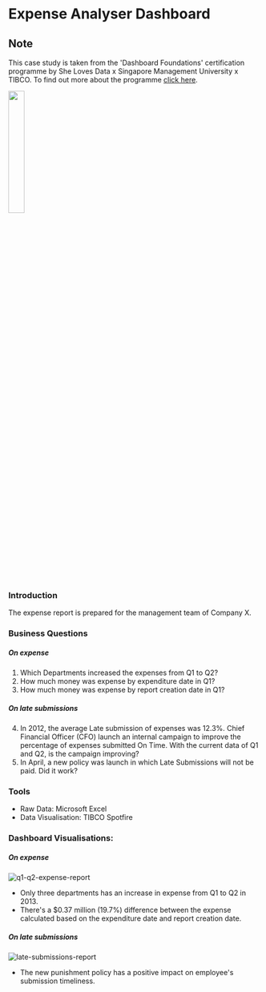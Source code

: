 # Expense Analyser Dashboard

## Note

This case study is taken from the 'Dashboard Foundations' certification programme by She Loves Data x Singapore Management University x TIBCO.
To find out more about the programme [click here](https://www.shelovesdata.com/programs/dashboard-foundations-program/).

<img src="https://user-images.githubusercontent.com/101298450/164998319-c194f8b4-75c0-42b8-9b71-83d710c4b5c2.png" width=25% height=25%>



### Introduction

The expense report is prepared for the management team of Company X.

### Business Questions

##### On expense

1. Which Departments increased the expenses from Q1 to Q2?
2. How much money was expense by expenditure date in Q1?
3. How much money was expense by report creation date in Q1?

##### On late submissions
4. In 2012, the average Late submission of expenses was 12.3%. Chief Financial Officer (CFO) launch an internal campaign to improve the percentage of expenses submitted On Time. With the current data of Q1 and Q2, is the campaign improving?
5. In April, a new policy was launch in which Late Submissions will not be paid. Did it work?

### Tools

- Raw Data: Microsoft Excel
- Data Visualisation: TIBCO Spotfire

### Dashboard Visualisations:

##### On expense

![q1-q2-expense-report](https://user-images.githubusercontent.com/101298450/164998132-971d3875-adaf-48ae-a4de-1354852ec40f.png)
- Only three departments has an increase in expense from Q1 to Q2 in 2013.
- There's a $0.37 million (19.7%) difference between the expense calculated based on the expenditure date and report creation date.

##### On late submissions

![late-submissions-report](https://user-images.githubusercontent.com/101298450/164998133-7593059b-235c-4ffb-9040-fe9d6d264567.png)
- The new punishment policy has a positive impact on employee's submission timeliness.
